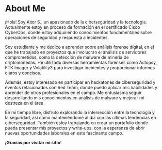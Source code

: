 # About Me

¡Hola! Soy Aitor S., un apasionado de la ciberseguridad y la tecnología. Actualmente estoy en proceso de formación en el certificado Cisco CyberOps, donde estoy adquiriendo conocimientos fundamentales sobre operaciones de seguridad y respuesta a incidentes.

Soy estudiante y me dedico a aprender sobre análisis forense digital, en el que he trabajado en proyectos que involucran el análisis de servidores comprometidos, como la detección de malware de minería de criptomonedas. He utilizado diversas herramientas forenses como Autopsy, FTK Imager y Volatility3 para investigar incidentes y proporcionar informes claros y concisos.

Además, estoy interesado en participar en hackatones de ciberseguridad y eventos relacionados con Red Team, donde puedo aplicar mis habilidades y aprender de otros profesionales en el campo. Me entusiasma seguir desarrollando mis conocimientos en análisis de malware y mejorar mi destreza en el área.

En mi tiempo libre, disfruto explorando la intersección entre la tecnología y la seguridad, así como manteniéndome al día con las últimas tendencias en ciberseguridad. También estoy trabajando en crear un portafolio donde pueda presentar mis proyectos y write-ups, con la esperanza de abrir nuevas oportunidades laborales en este fascinante campo.

**¡Gracias por visitar mi sitio!**